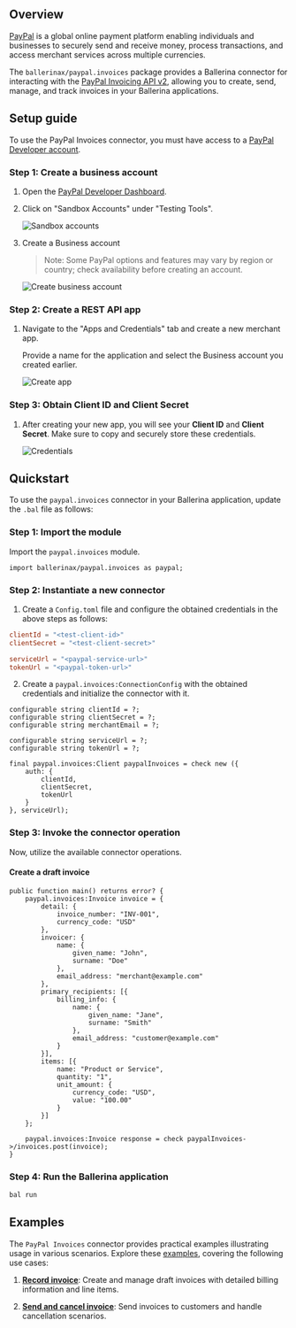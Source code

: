## Overview

[PayPal](https://www.paypal.com/) is a global online payment platform enabling individuals and businesses to securely send and receive money, process transactions, and access merchant services across multiple currencies.

The `ballerinax/paypal.invoices` package provides a Ballerina connector for interacting with the [PayPal Invoicing API v2](https://developer.paypal.com/docs/api/invoicing/v2/), allowing you to create, send, manage, and track invoices in your Ballerina applications.

## Setup guide

To use the PayPal Invoices connector, you must have access to a [PayPal Developer account](https://developer.paypal.com/).

### Step 1: Create a business account

1. Open the [PayPal Developer Dashboard](https://developer.paypal.com/dashboard).

2. Click on "Sandbox Accounts" under "Testing Tools".

   ![Sandbox accounts](https://raw.githubusercontent.com/ballerina-platform/module-ballerinax-paypal.invoices/main/docs/setup/resources/sandbox-accounts.png)

3. Create a Business account

   > Note: Some PayPal options and features may vary by region or country; check availability before creating an account.

   ![Create business account](https://raw.githubusercontent.com/ballerina-platform/module-ballerinax-paypal.invoices/main/docs/setup/resources/create-account.png)

### Step 2: Create a REST API app

1. Navigate to the "Apps and Credentials" tab and create a new merchant app.

   Provide a name for the application and select the Business account you created earlier.

   ![Create app](https://raw.githubusercontent.com/ballerina-platform/module-ballerinax-paypal.invoices/main/docs/setup/resources/create-app.png)

### Step 3: Obtain Client ID and Client Secret

1. After creating your new app, you will see your **Client ID** and **Client Secret**. Make sure to copy and securely store these credentials.

   ![Credentials](https://raw.githubusercontent.com/ballerina-platform/module-ballerinax-paypal.invoices/main/docs/setup/resources/get-credentials.png)

## Quickstart

To use the `paypal.invoices` connector in your Ballerina application, update the `.bal` file as follows:

### Step 1: Import the module

Import the `paypal.invoices` module.

```ballerina
import ballerinax/paypal.invoices as paypal;
```

### Step 2: Instantiate a new connector

1. Create a `Config.toml` file and configure the obtained credentials in the above steps as follows:

```toml
clientId = "<test-client-id>"
clientSecret = "<test-client-secret>"

serviceUrl = "<paypal-service-url>"
tokenUrl = "<paypal-token-url>"
```

2. Create a `paypal.invoices:ConnectionConfig` with the obtained credentials and initialize the connector with it.

```ballerina
configurable string clientId = ?;
configurable string clientSecret = ?;
configurable string merchantEmail = ?;

configurable string serviceUrl = ?;
configurable string tokenUrl = ?;
```

```ballerina
final paypal.invoices:Client paypalInvoices = check new ({
    auth: {
        clientId,
        clientSecret,
        tokenUrl
    }
}, serviceUrl);
```

### Step 3: Invoke the connector operation

Now, utilize the available connector operations.

#### Create a draft invoice

```ballerina
public function main() returns error? {
    paypal.invoices:Invoice invoice = {
        detail: {
            invoice_number: "INV-001",
            currency_code: "USD"
        },
        invoicer: {
            name: {
                given_name: "John",
                surname: "Doe"
            },
            email_address: "merchant@example.com"
        },
        primary_recipients: [{
            billing_info: {
                name: {
                    given_name: "Jane",
                    surname: "Smith"
                },
                email_address: "customer@example.com"
            }
        }],
        items: [{
            name: "Product or Service",
            quantity: "1",
            unit_amount: {
                currency_code: "USD",
                value: "100.00"
            }
        }]
    };

    paypal.invoices:Invoice response = check paypalInvoices->/invoices.post(invoice);
}
```

### Step 4: Run the Ballerina application

```bash
bal run
```

## Examples

The `PayPal Invoices` connector provides practical examples illustrating usage in various scenarios. Explore these [examples](https://github.com/ballerina-platform/module-ballerinax-paypal.invoices/tree/main/examples/), covering the following use cases:

1. [**Record invoice**](https://github.com/ballerina-platform/module-ballerinax-paypal.invoices/tree/main/examples/paypal-record-invoice): Create and manage draft invoices with detailed billing information and line items.

2. [**Send and cancel invoice**](https://github.com/ballerina-platform/module-ballerinax-paypal.invoices/tree/main/examples/paypal-send-cancel-invoice): Send invoices to customers and handle cancellation scenarios.
